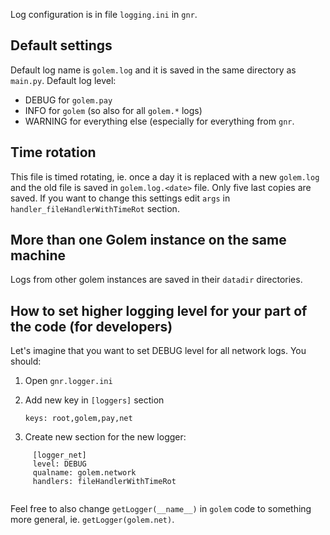 Log configuration is in file `logging.ini` in `gnr`. 

## Default settings
Default log name is `golem.log` and it is saved in the same directory as `main.py`. 
Default log level: 
* DEBUG for `golem.pay`
* INFO for `golem` (so also for all `golem.*` logs)
* WARNING for everything else (especially for everything from `gnr`.


## Time rotation

This file is timed rotating, ie. once a day it is replaced with a new `golem.log` and the old file is saved in `golem.log.<date>` file. Only five last copies are saved. 
If you want to change this settings edit `args` in `handler_fileHandlerWithTimeRot` section. 

## More than one Golem instance on the same machine

Logs from other golem instances are saved in their `datadir` directories.


## How to set higher logging level for your part of the code (for developers)

Let's imagine that you want to set DEBUG level for all network logs. 
You should:

1. Open `gnr.logger.ini`

2. Add new key in `[loggers]` section

     `keys: root,golem,pay,net`

3. Create new section for the new logger: 

```  
     [logger_net]
     level: DEBUG
     qualname: golem.network
     handlers: fileHandlerWithTimeRot
     
```

Feel free to also change `getLogger(__name__)` in `golem` code to something more general, ie. `getLogger(golem.net)`.